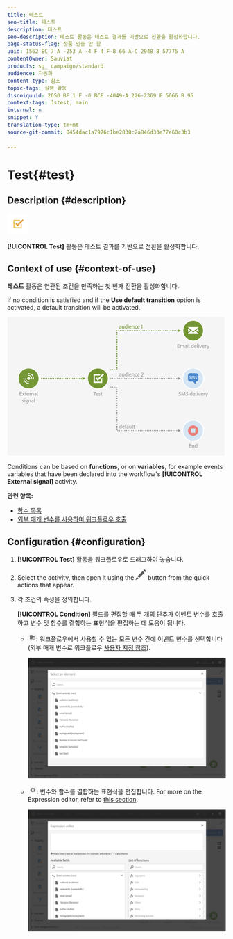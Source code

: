 ```yaml
---
title: 테스트
seo-title: 테스트
description: 테스트
seo-description: 테스트 활동은 테스트 결과를 기반으로 전환을 활성화합니다.
page-status-flag: 정품 인증 안 함
uuid: 1562 EC 7 A -253 A -4 F 4 F-B 66 A-C 2948 B 57775 A
contentOwner: Sauviat
products: sg_ campaign/standard
audience: 자동화
content-type: 참조
topic-tags: 실행 활동
discoiquuid: 2650 BF 1 F -0 BCE -4049-A 226-2369 F 6666 B 95
context-tags: Jstest, main
internal: n
snippet: Y
translation-type: tm+mt
source-git-commit: 0454dac1a7976c1be2838c2a846d33e77e60c3b3

---
```



# Test{#test}

## Description {#description}

![](assets/test.png)

**[!UICONTROL Test]** 활동은 테스트 결과를 기반으로 전환을 활성화합니다.

## Context of use {#context-of-use}

**테스트** 활동은 연관된 조건을 만족하는 첫 번째 전환을 활성화합니다.

If no condition is satisfied and if the **Use default transition** option is activated, a default transition will be activated.

![](assets/wkf_test_activity_example.png)

Conditions can be based on **functions**, or on **variables**, for example events variables that have been declared into the workflow's **[!UICONTROL External signal]** activity.

**관련 항목:**

* [함수 목록](../../automating/using/list-of-functions.md)
* [외부 매개 변수를 사용하여 워크플로우 호출](../../automating/using/calling-a-workflow-with-external-parameters.md)

## Configuration {#configuration}

1. **[!UICONTROL Test]** 활동을 워크플로우로 드래그하여 놓습니다.
1. Select the activity, then open it using the ![](assets/edit_darkgrey-24px.png) button from the quick actions that appear.
1. 각 조건의 속성을 정의합니다.

   **[!UICONTROL Condition]** 필드를 편집할 때 두 개의 단추가 이벤트 변수를 호출하고 변수 및 함수를 결합하는 표현식을 편집하는 데 도움이 됩니다.

   * ![](assets/extsignal_picker.png): 워크플로우에서 사용할 수 있는 모든 변수 간에 이벤트 변수를 선택합니다 (외부 매개 변수로 워크플로우 [사용자 지정 참조](../../automating/using/calling-a-workflow-with-external-parameters.md#customizing-a-workflow-with-external-parameters)).

      ![](assets/wkf_test_activity_variables.png)

   * ![](assets/extsignal_expression_editor.png): 변수와 함수를 결합하는 표현식을 편집합니다. For more on the Expression editor, refer to [this section](../../automating/using/advanced-expression-editing.md).

      ![](assets/wkf_test_activity_variables_expression.png)

